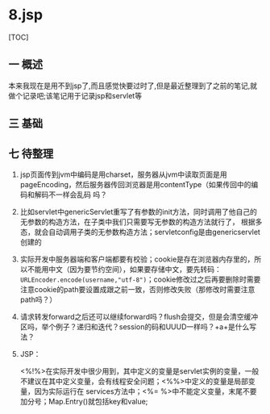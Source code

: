 # 8.jsp
[TOC]

## 一 概述
本来我现在是用不到jsp了,而且感觉快要过时了,但是最近整理到了之前的笔记,就做个记录吧;该笔记用于记录jsp和servlet等

## 三 基础

## 七 待整理
1. jsp页面传到jvm中编码是用charset，服务器从jvm中读取页面是用pageEncoding，然后服务器传回浏览器是用contentType（如果传回中的编码和解码不一样会乱码
吗？
2. 比如servlet中genericServlet重写了有参数的init方法，同时调用了他自己的无参数的构造方法，在子类中我们只需要写无参数的构造方法就行了，
根据多态，就会自动调用子类的无参数构造方法；servletconfig是由genericservlet创建的
3. 实际开发中服务器端和客户端都要有校验；cookie是存在浏览器内存里的，所以不能用中文（因为要节约空间），如果要存储中文，要先转码：`URLEncoder.encode(username,"utf-8")`；cookie修改过之后再要删除时需要注意cookie的path要设置成跟之前一致，否则修改失败（那修改时需要注意path吗？）
4. 请求转发forward之后还可以继续forward吗？flush会提交，但是会清空缓冲区吗，举个例子？递归和迭代？session的码和UUUD一样吗？+a+是什么写法？
5. JSP：

    <%!%>在实际开发中很少用到，其中定义的变量是servlet实例的变量，一般不建议在其中定义变量，会有线程安全问题；<%%>中定义的变量是局部变量，因为实际运行在
services方法中；<%= %>中不能定义变量，末尾不要加分号；Map.Entry()就包括key和value;